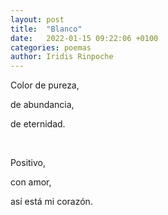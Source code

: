 ```yaml
---
layout: post
title:  "Blanco"
date:   2022-01-15 09:22:06 +0100
categories: poemas
author: Iridis Rinpoche
---
```


Color de pureza,

de abundancia, 

de eternidad.

<br>

Positivo, 

con amor,

así está mi corazón.